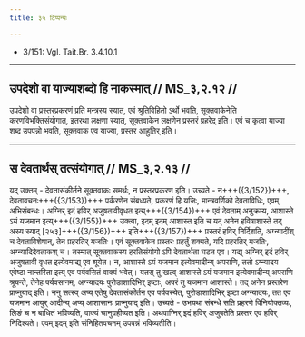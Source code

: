 ```yaml
---
title: ३५ टिप्पन्यः

---
```

- 3/151: Vgl. Tait.Br. 3.4.10.1

____________________________________________


## उपदेशो वा याज्याशब्दो हि नाकस्मात् // MS_३,२.१२ //

उपदेशो वा प्रस्तरप्रकरणं प्रति मन्त्रस्य स्यात्, एवं श्रुतिविहितो ऽर्थो भवति, सूक्तवाकेनेति करणविभक्तिसंयोगात्, इतरथा लक्षणा स्यात्, सूक्तवाकेन लक्षणेन प्रस्तरं प्रहरेद् इति। एवं च कृत्वा याज्या शब्द उपपन्नो भवति, सूक्तवाक एव याज्या, प्रस्तर आहुतिर् इति।


____________________________________________


## स देवतार्थस् तत्संयोगात् // MS_३,२.१३ //

यद् उक्तम् - देवतासंकीर्तने सूक्तवाकः समर्थः, न प्रस्तरप्रकरण इति। उच्यते - न+++({3/152})+++,
देवतावचनः+++({3/153})+++ पर्करणेन संबध्यते, प्रकरणं हि यजिः, मान्त्रवर्णिको देवताविधिः, एवम् अभिसंबन्धः। अग्निर् इदं हविर् अजुषतावीवृधत इत्य्+++({3/154})+++ एवं देवताम् अनुक्रम्य, आशास्ते ऽयं यजमान इत्य्+++({3/155})+++ उक्त्वा, इदम् इदम् आशास्त इति च यद् अनेन हविषाशास्ते तद् अस्य स्याद् [२५३]+++({3/156})+++ इति+++({3/157})+++ प्रस्तरं हविर् निर्दिशति, अग्न्यादींश् च देवताविशेषान्, तेन प्रहरतिर् यजतिः। एवं सूक्तवाकेन प्रस्तरः प्रहर्तुं शक्यते, यदि प्रहरतिर् यजतिः, अग्न्यादिदेवताकश् च। तस्मात् सूक्तवाकस्य हरतिसंयोगो ऽपि देवतार्थता घटत एव। यद्य् अग्निर् इदं हविर् अजुषतावी वृधत इत्येवमाद्य् एव श्रूयेत। न, आशास्ते ऽयं यजमान इत्येवमादीन्य् अपराणि, ततो ऽग्न्यादय एवेष्टा नान्तरिता इत्य् एव पर्यवसितं वाक्यं भवेत्। यतस् तु खल्व् आशास्ते ऽयं यजमान इत्येवमादीन्य् अपराणि श्रूयन्ते, तेनेह पर्यवसानम्, अग्न्यादयः पुरोडाशादिभिर् इष्टाः, अपरं तु यजमान आशास्ते। तद् अनेन प्रस्तरेण प्राप्नुयाद् इति।
ननु सत्स्व् अप्य् एतेषु देवतासंकीर्तन एव पर्यवस्येत्, पुरोडाशादिभिर् इष्टा अग्न्यादयः, तत एव यजमान आयुर् आदीन्य् अप्य् आशासानः प्राप्नुयाद् इति। उच्यते - उभयथा संबन्धे सति प्रहरणे विनियोक्तव्यः, लिङं च न बाधितं भविष्यति, वाक्यं चानुग्रहीष्यत इति।
अथवाग्निर् इदं हविर् अजुषतेति प्रस्तर एव हविर् निदिश्यते। एवम् इदम् इति संनिहितवचनम् उपपन्नं भविष्यतीति।
